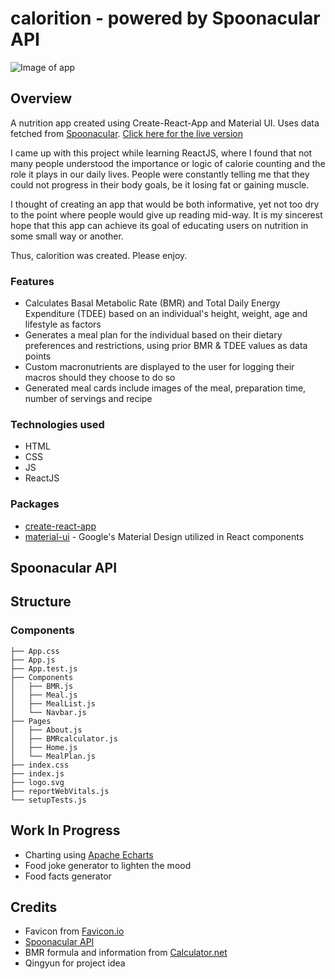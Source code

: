# calorition - powered by Spoonacular API
![Image of app](https://i.imgur.com/s48EraA.png)

## Overview
A nutrition app created using Create-React-App and Material UI. Uses data fetched from [Spoonacular](https://spoonacular.com/food-api). [Click here for the live version](https://calorition.vercel.app/)

I came up with this project while learning ReactJS, where I found that not many people understood the importance or logic of calorie counting and the role it plays in our daily lives. People were constantly telling me that they could not progress in their body goals, be it losing fat or gaining muscle. 

I thought of creating an app that would be both informative, yet not too dry to the point where people would give up reading mid-way. It is my sincerest hope that this app can achieve its goal of educating users on nutrition in some small way or another.

Thus, calorition was created. Please enjoy.

### Features
- Calculates Basal Metabolic Rate (BMR) and Total Daily Energy Expenditure (TDEE) based on an individual's height, weight, age and lifestyle as factors
- Generates a meal plan for the individual based on their dietary preferences and restrictions, using prior BMR & TDEE values as data points
- Custom macronutrients are displayed to the user for logging their macros should they choose to do so
- Generated meal cards include images of the meal, preparation time, number of servings and recipe

### Technologies used
- HTML
- CSS
- JS
- ReactJS

### Packages
- [create-react-app](https://github.com/facebook/create-react-app)
- [material-ui](https://material-ui.com/) - Google's Material Design utilized in React components

## Spoonacular API


## Structure

### Components

```
├── App.css
├── App.js
├── App.test.js
├── Components
│   ├── BMR.js
│   ├── Meal.js
│   ├── MealList.js
│   └── Navbar.js
├── Pages
│   ├── About.js
│   ├── BMRcalculator.js
│   ├── Home.js
│   └── MealPlan.js
├── index.css
├── index.js
├── logo.svg
├── reportWebVitals.js
└── setupTests.js

```

## Work In Progress
- Charting using [Apache Echarts](https://echarts.apache.org/en/index.html)
- Food joke generator to lighten the mood
- Food facts generator

## Credits
- Favicon from [Favicon.io](https://favicon.io/)
- [Spoonacular API](https://spoonacular.com/food-api)
- BMR formula and information from [Calculator.net](https://www.calculator.net/bmr-calculator.html)
- Qingyun for project idea


